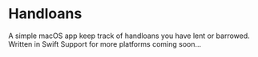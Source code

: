 # Handloans
A simple macOS app keep track of handloans you have lent or barrowed.
Written in Swift
Support for more platforms coming soon...
